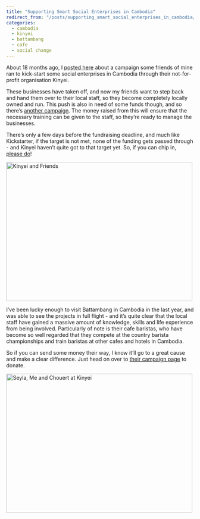 ```yaml
---
title: "Supporting Smart Social Enterprises in Cambodia"
redirect_from: "/posts/supporting_smart_social_enterprises_in_cambodia/"
categories:
  - cambodia
  - kinyei
  - battambang
  - cafe
  - social change
---
```

About 18 months ago, I [posted
here](http://freelancing-gods.com/posts/kickstarting_collaboration_and_co_working_over_coffee_in_cambodia)
about a campaign some friends of mine ran to kick-start some social
enterprises in Cambodia through their not-for-profit organisation
Kinyei.

These businesses have taken off, and now my friends want to step back
and hand them over to their local staff, so they become completely
locally owned and run. This push is also in need of some funds though,
and so there’s [another
campaign](http://startsomegood.com/Venture/kinyei/Campaigns/Show/coffee_cycling_and_community).
The money raised from this will ensure that the necessary training can
be given to the staff, so they’re ready to manage the businesses.

There’s only a few days before the fundraising deadline, and much like
Kickstarter, if the target is not met, none of the funding gets passed
through - and Kinyei haven’t quite got to that target yet. So, if you
can chip in, [please
do](http://startsomegood.com/Venture/kinyei/Campaigns/Show/coffee_cycling_and_community)!

<a href="http://www.flickr.com/photos/freelancing_god/6524216723/" title="Kinyei and Friends by freelancing god, on Flickr"><img src="http://farm8.staticflickr.com/7174/6524216723_99650888c4.jpg" width="500" height="374" alt="Kinyei and Friends"></a>

I’ve been lucky enough to visit Battambang in Cambodia in the last year,
and was able to see the projects in full flight - and it’s quite clear
that the local staff have gained a massive amount of knowledge, skills
and life experience from being involved. Particularly of note is their
cafe baristas, who have become so well regarded that they compete at the
country barista championships and train baristas at other cafes and
hotels in Cambodia.

So if you can send some money their way, I know it’ll go to a great
cause and make a clear difference. Just head on over to [their campaign
page](http://startsomegood.com/Venture/kinyei/Campaigns/Show/coffee_cycling_and_community)
to donate.

<a href="http://www.flickr.com/photos/freelancing_god/6524230379/" title="Seyla, Me and Chouert at Kinyei by freelancing god, on Flickr"><img src="http://farm8.staticflickr.com/7004/6524230379_0576ec867d.jpg" width="500" height="374" alt="Seyla, Me and Chouert at Kinyei"></a>
